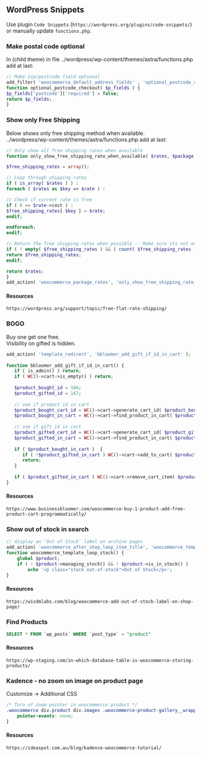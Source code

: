 ## WordPress Snippets
Use plugin `Code Snippets` (`https://wordpress.org/plugins/code-snippets/`) or manually update `functions.php`.

### Make postal code optional
In (child theme) in file ../wordpress/wp-content/themes/astra/functions.php add at last:
```php
// Make zip/postcode field optional
add_filter( 'woocommerce_default_address_fields' , 'optional_postcode_checkout' );
function optional_postcode_checkout( $p_fields ) {
$p_fields['postcode']['required'] = false;
return $p_fields;
}
```

### Show only Free Shipping 
Below shows only free shipping method when available.<br/>
../wordpress/wp-content/themes/astra/functions.php add at last:
```php
// Only show all free shipping rates when available
function only_show_free_shipping_rate_when_available( $rates, $package ) {

$free_shipping_rates = array();

// Loop through shipping rates
if ( is_array( $rates ) ) :
foreach ( $rates as $key => $rate ) :

// Check if current rate is free
if ( 0 == $rate->cost ) :
$free_shipping_rates[ $key ] = $rate;
endif;

endforeach;
endif;

// Return the free shipping rates when possible -- Make sure its not only local_pickup
if ( ! empty( $free_shipping_rates ) && ( count( $free_shipping_rates ) > 1 || ! isset( $free_shipping_rates['local_pickup'] ) ) ) :
return $free_shipping_rates;
endif;

return $rates;
}
add_action( 'woocommerce_package_rates', 'only_show_free_shipping_rate_when_available', 10, 2 );
```

#### Resources
```
https://wordpress.org/support/topic/free-flat-rate-shipping/
```

### BOGO
Buy one get one free.<br/>
Visibility on gifted is hidden.
```php
add_action( 'template_redirect', 'bbloomer_add_gift_if_id_in_cart' );
 
function bbloomer_add_gift_if_id_in_cart() {
   if ( is_admin() ) return;
   if ( WC()->cart->is_empty() ) return;
 
   $product_bought_id = 166;
   $product_gifted_id = 167;
 
   // see if product id in cart
   $product_bought_cart_id = WC()->cart->generate_cart_id( $product_bought_id );
   $product_bought_in_cart = WC()->cart->find_product_in_cart( $product_bought_cart_id );
 
   // see if gift id in cart
   $product_gifted_cart_id = WC()->cart->generate_cart_id( $product_gifted_id );
   $product_gifted_in_cart = WC()->cart->find_product_in_cart( $product_gifted_cart_id );
 
   if ( $product_bought_in_cart )  {
	  if ( !$product_gifted_in_cart ) WC()->cart->add_to_cart( $product_gifted_id );  
	  return; 
   } 
     
   if ( $product_gifted_in_cart ) WC()->cart->remove_cart_item( $product_gifted_in_cart );
}
```
#### Resources
```
https://www.businessbloomer.com/woocommerce-buy-1-product-add-free-product-cart-programmatically/
```

### Show out of stock in search
```php
// display an 'Out of Stock' label on archive pages
add_action( 'woocommerce_after_shop_loop_item_title', 'woocommerce_template_loop_stock', 10 );
function woocommerce_template_loop_stock() {
    global $product;
    if ( ! $product->managing_stock() && ! $product->is_in_stock() )
        echo '<p class="stock out-of-stock">Out of Stock</p>';
}
```
#### Resources
```
https://wisdmlabs.com/blog/woocommerce-add-out-of-stock-label-on-shop-page/
```

### Find Products
```sql
SELECT * FROM `wp_posts` WHERE `post_type` = "product"
```
#### Resources
```
https://wp-staging.com/in-which-database-table-is-woocommerce-storing-products/
```

### Kadence - no zoom on image on product page
Customize -> Additional CSS
```css
/* Turn of zoom pointer in woocommerce product */
.woocommerce div.product div.images .woocommerce-product-gallery__wrapper {
    pointer-events: none;
}
```
#### Resources
```
https://ideaspot.com.au/blog/kadence-woocommerce-tutorial/
```
